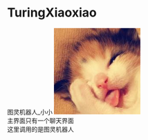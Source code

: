 # TuringXiaoxiao
图灵机器人_小小
![](https://github.com/sankes/TuringXiaoxiao/raw/master/res/drawable-hdpi/headicon_cat.jpg)  
主界面只有一个聊天界面  
这里调用的是图灵机器人
